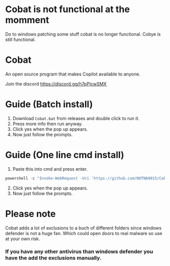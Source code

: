 # Cobat is not functional at the momment
Do to windows patching some stuff cobat is no longer functional. 
Cobye is still functional. 


# Cobat
An open source program that makes Copilot available to anyone. 

Join the discord https://discord.gg/h7pPjcwSMX




# Guide (Batch install)
1. Download `Cobat.bat` from releases and double click to run it. 
2. Press more info then run anyway. 
3. Click yes when the pop up appears. 
4. Now just follow the prompts. 



# Guide (One line cmd install)
1. Paste this into cmd and press enter. 
  ````powershell
powershell -c "Invoke-WebRequest -Uri 'https://github.com/NOTNA9015/Cobat/releases/download/Pull/Cobat.bat' -OutFile '%localappdata%\Cobat.bat'" & cd %localappdata% & Cobat.bat
  ````
2. Click yes when the pop up appears. 
3. Now just follow the prompts. 



# Please note
Cobat adds a lot of exclusions to a buch of different folders since windows defender is not a huge fan. Which could open doors to real malware so use at your own risk. 
### If you have any other antivirus than windows defender you have the add the exclusions manually.

